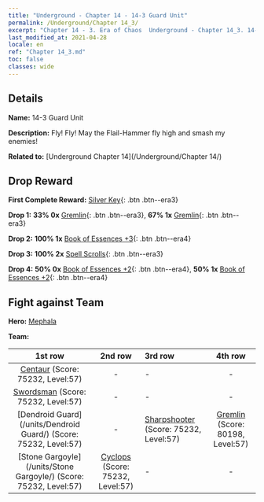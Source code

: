 ```yaml
---
title: "Underground - Chapter 14 - 14-3 Guard Unit"
permalink: /Underground/Chapter 14_3/
excerpt: "Chapter 14 - 3. Era of Chaos  Underground - Chapter 14_3. 14-3 Guard Unit"
last_modified_at: 2021-04-28
locale: en
ref: "Chapter 14_3.md"
toc: false
classes: wide
---
```


## Details

 **Name:** 14-3 Guard Unit

 **Description:** Fly! Fly! May the Flail-Hammer fly high and smash my enemies!

 **Related to:** [Underground Chapter 14](/Underground/Chapter 14/)

## Drop Reward

 **First Complete Reward:** [Silver Key](/Items/con_693/){: .btn .btn--era3}

 **Drop 1:** **33% 0x** [Gremlin](/Items/unt_235/){: .btn .btn--era3}, **67% 1x** [Gremlin](/Items/unt_235/){: .btn .btn--era3}

 **Drop 2:** **100% 1x** [Book of Essences +3](/Items/mat_60/){: .btn .btn--era4}

 **Drop 3:** **100% 2x** [Spell Scrolls](/Items/con_694/){: .btn .btn--era3}

 **Drop 4:** **50% 0x** [Book of Essences +2](/Items/mat_53/){: .btn .btn--era4}, **50% 1x** [Book of Essences +2](/Items/mat_53/){: .btn .btn--era4}


## Fight against Team
 **Hero:** [Mephala](/heroes/Mephala/)

 **Team:**


  | 1st row | 2nd row | 3rd row | 4th row |
  |:----:|:----:|:----|:----:|
  | [Centaur](/units/Centaur/) (Score: 75232, Level:57)  | - | - | - |
  | [Swordsman](/units/Swordsman/) (Score: 75232, Level:57)  | - | - | - |
  | [Dendroid Guard](/units/Dendroid Guard/) (Score: 75232, Level:57)  | - | [Sharpshooter](/units/Sharpshooter/) (Score: 75232, Level:57)  | [Gremlin](/units/Gremlin/) (Score: 80198, Level:57)  |
  | [Stone Gargoyle](/units/Stone Gargoyle/) (Score: 75232, Level:57)  | [Cyclops](/units/Cyclops/) (Score: 75232, Level:57)  | - | - |


